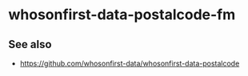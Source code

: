 # whosonfirst-data-postalcode-fm

## See also

* https://github.com/whosonfirst-data/whosonfirst-data-postalcode
